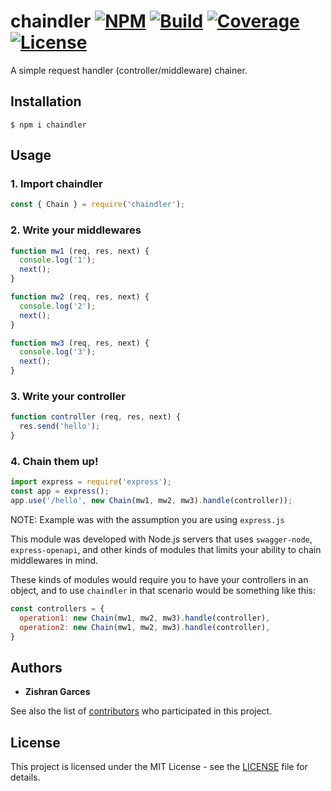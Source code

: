 # chaindler [![NPM](https://img.shields.io/npm/v/chaindler)](https://www.npmjs.com/package/chaindler) [![Build](https://github.com/zishone/chaindler/workflows/build/badge.svg)](https://github.com/zishone/chaindler/actions?query=workflow%3Abuild) [![Coverage](https://codecov.io/gh/zishone/chaindler/branch/master/graph/badge.svg)](https://codecov.io/gh/zishone/chaindler) [![License](https://img.shields.io/github/license/zishone/chaindler)](https://github.com/zishone/chaindler/blob/master/LICENSE)
A simple request handler (controller/middleware) chainer.

## Installation
```shell
$ npm i chaindler
```
## Usage
### 1. Import chaindler
```javascript
const { Chain } = require('chaindler');
```
### 2. Write your middlewares
```javascript
function mw1 (req, res, next) {
  console.log('1');
  next();
}

function mw2 (req, res, next) {
  console.log('2');
  next();
}

function mw3 (req, res, next) {
  console.log('3');
  next();
}
```
### 3. Write your controller
```javascript
function controller (req, res, next) {
  res.send('hello');
}
```
### 4. Chain them up!
```javascript
import express = require('express');
const app = express();
app.use('/hello', new Chain(mw1, mw2, mw3).handle(controller));
```
NOTE: Example was with the assumption you are using `express.js`

This module was developed with Node.js servers that uses `swagger-node`, `express-openapi`, and other kinds of modules that limits your ability to chain middlewares in mind.

These kinds of modules would require you to have your controllers in an object, and to use `chaindler` in that scenario would be something like this:
```javascript
const controllers = {
  operation1: new Chain(mw1, mw2, mw3).handle(controller),
  operation2: new Chain(mw1, mw2, mw3).handle(controller),
}
```

## Authors
* **Zishran Garces**

See also the list of [contributors](https://github.com/zishone/chaindler/contributors) who participated in this project.

## License
This project is licensed under the MIT License - see the [LICENSE](https://github.com/zishone/chaindler/blob/master/LICENSE) file for details.

